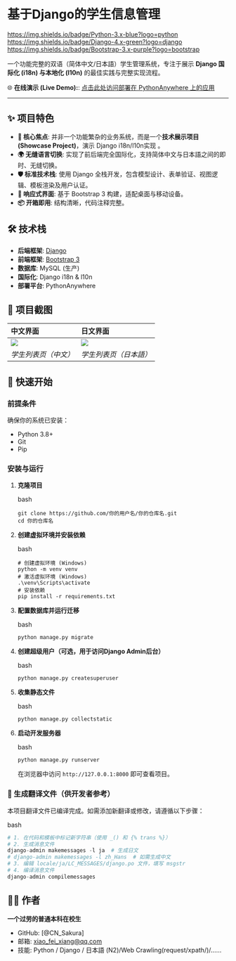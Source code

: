 # 基于Django的学生信息管理

https://img.shields.io/badge/Python-3.x-blue?logo=python
https://img.shields.io/badge/Django-4.x-green?logo=django
https://img.shields.io/badge/Bootstrap-3.x-purple?logo=bootstrap

一个功能完整的双语（简体中文/日本語）学生管理系统，专注于展示 **Django 国际化 (i18n) 与本地化 (l10n)** 的最佳实践与完整实现流程。

🌐 **在线演示 (Live Demo):**: [点击此处访问部署在 PythonAnywhere 上的应用](https://xn--6qqv7i14ofosyrb.pythonanywhere.com/)

------

## ✨ 项目特色

- **🎯 核心焦点**: 并非一个功能繁杂的业务系统，而是一个**技术展示项目 (Showcase Project)**，演示 Django i18n/l10n实现 。
- **🌍 无缝语言切换**: 实现了前后端完全国际化，支持简体中文与日本語之间的即时、无缝切换。
- **🛡️ 标准技术栈**: 使用 Django 全栈开发，包含模型设计、表单验证、视图逻辑、模板渲染及用户认证。
- **🎨 响应式界面**: 基于 Bootstrap 3 构建，适配桌面与移动设备。
- **📦 开箱即用**: 结构清晰，代码注释完整。

## 🛠️ 技术栈

- **后端框架**: [Django](https://www.djangoproject.com/)
- **前端框架**: [Bootstrap 3](https://getbootstrap.com/docs/3.3/)
- **数据库**:  MySQL (生产)
- **国际化**: Django i18n & l10n
- **部署平台**: PythonAnywhere

## 📸 项目截图

| 中文界面                                 | 日文界面                                  |
| :--------------------------------------- | :---------------------------------------- |
| ![](E:\My_project\StudentManager\cn.png) | ![](E:\My_project\StudentManager\jap.png) |
| *学生列表页（中文）*                     | *学生列表页（日本語）*                    |

## 🚀 快速开始

### 前提条件

确保你的系统已安装：

- Python 3.8+
- Git
- Pip

### 安装与运行

1. **克隆项目**

   bash

   ```
   git clone https://github.com/你的用户名/你的仓库名.git
   cd 你的仓库名
   ```

2. **创建虚拟环境并安装依赖**

   bash

   ```
   # 创建虚拟环境 (Windows)
   python -m venv venv
   # 激活虚拟环境 (Windows)
   .\venv\Scripts\activate
   # 安装依赖
   pip install -r requirements.txt
   ```

3. **配置数据库并运行迁移**

   bash

   ```
   python manage.py migrate
   ```

4. **创建超级用户（可选，用于访问Django Admin后台）**

   bash

   ```
   python manage.py createsuperuser
   ```

5. **收集静态文件**

   bash

   ```
   python manage.py collectstatic
   ```

6. **启动开发服务器**

   bash

   ```
   python manage.py runserver
   ```

   在浏览器中访问 `http://127.0.0.1:8000` 即可查看项目。

### 🔧 生成翻译文件（供开发者参考）

本项目翻译文件已编译完成。如需添加新翻译或修改，请遵循以下步骤：

bash

```python
# 1. 在代码和模板中标记新字符串（使用 _() 和 {% trans %}）
# 2. 生成消息文件
django-admin makemessages -l ja  # 生成日文
# django-admin makemessages -l zh_Hans  # 如需生成中文
# 3. 编辑 locale/ja/LC_MESSAGES/django.po 文件，填写 msgstr
# 4. 编译消息文件
django-admin compilemessages
```

## 👨‍💻 作者

**一个过劳的普通本科在校生**

- GitHub: [@CN_Sakura]
- 邮箱: xiao_fei_xiang@qq.com
- 技能: Python / Django / 日本語 (N2)/Web Crawling(request/xpath/)/……


